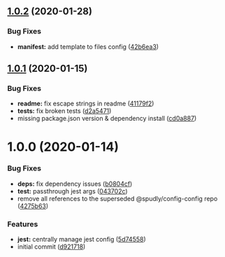 ## [1.0.2](https://github.com/spudly/scripts/compare/v1.0.1...v1.0.2) (2020-01-28)


### Bug Fixes

* **manifest:** add template to files config ([42b6ea3](https://github.com/spudly/scripts/commit/42b6ea361551fd5f64a497debf0f8f4c0bae6fae))

## [1.0.1](https://github.com/spudly/scripts/compare/v1.0.0...v1.0.1) (2020-01-15)


### Bug Fixes

* **readme:** fix escape strings in readme ([41179f2](https://github.com/spudly/scripts/commit/41179f282fc88418937680156026bd9de715921e))
* **tests:** fix broken tests ([d2a5471](https://github.com/spudly/scripts/commit/d2a5471b079bacd0a966a8ffdee67128f3ab231d))
* missing package.json version & dependency install ([cd0a887](https://github.com/spudly/scripts/commit/cd0a887cd95eb3abeadba8cacfbf88f9c7d45ffc))

# 1.0.0 (2020-01-14)


### Bug Fixes

* **deps:** fix dependency issues ([b0804cf](https://github.com/spudly/scripts/commit/b0804cf25aa8a411c7a41b588d55edd4730e1d01))
* **test:** passthrough jest args ([043702c](https://github.com/spudly/scripts/commit/043702cb507986a54dd874db051a9b7e9d43aab5))
* remove all references to the superseded @spudly/config-config repo ([4275b63](https://github.com/spudly/scripts/commit/4275b637c009be62939369b55b4c955563b5a102))


### Features

* **jest:** centrally manage jest config ([5d74558](https://github.com/spudly/scripts/commit/5d7455825582c1be24c8ff914c20bce4e5a2caa3))
* initial commit ([d921718](https://github.com/spudly/scripts/commit/d921718b856346fdc3acea1356831890d5fc80d4))
